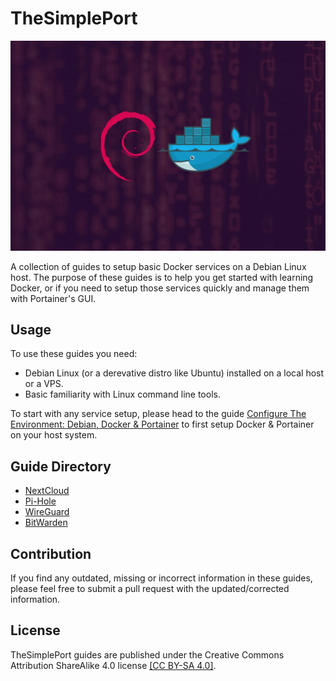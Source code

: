 <!-- omit in toc -->
# TheSimplePort
![Cover Image](ConfigureTheEnvironment/config-env-cover.jpg.webp)

A collection of guides to setup basic Docker services on a Debian Linux host. The purpose of these guides is to help you get started with learning Docker, or if you need to setup those services quickly and manage them with Portainer's GUI. 

## Usage
To use these guides you need:
- Debian Linux (or a derevative distro like Ubuntu) installed on a local host  or a VPS.
- Basic familiarity with Linux command line tools.

To start with any service setup, please head to the guide [Configure The Environment: Debian, Docker & Portainer](ConfigureTheEnvironment/ConfigureTheEnvironment.md) to first setup Docker & Portainer on your host system.

## Guide Directory
- [NextCloud](DeployNextCloud/DeployNextCloud.md)
- [Pi-Hole](DeployPiHole/DeployPiHole.md)
- [WireGuard](DeployWireGuard/DeployWireGuard.md)
- [BitWarden](DeployBitWarden/DeployBitWarden.md)

## Contribution
If you find any outdated, missing or incorrect information in these guides, please feel free to submit a pull request with the updated/corrected information.

## License
TheSimplePort guides are published under the Creative Commons Attribution ShareAlike 4.0 license [[CC BY-SA 4.0]](https://creativecommons.org/licenses/by-sa/4.0/).